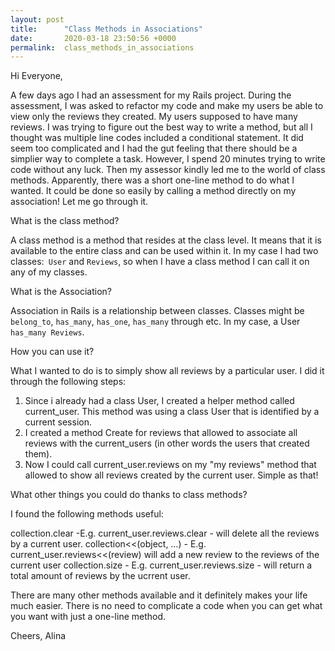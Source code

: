 ```yaml
---
layout: post
title:      "Class Methods in Associations"
date:       2020-03-18 23:50:56 +0000
permalink:  class_methods_in_associations
---
```



Hi Everyone,

A few days ago I had an assessment for my Rails project. During the assessment, I was asked to refactor my code and make my users be able to view only the reviews they created. My users supposed to have many reviews. 
I was trying to figure out the best way to write a method, but all I thought was multiple line codes included a conditional statement. It did seem too complicated and I had the gut feeling that there should be a simplier way to complete a task. However, I spend 20 minutes trying to write code without any luck. Then my assessor kindly led me to the world of class methods. Apparently, there was a short one-line method to do what I wanted. It could be done so easily by calling a method directly on my association! Let me go through it.

What is the class method? 

A class method is a method that resides at the class level. It means that it is available to the entire class and can be used within it. In my case I had two classes:` User` and `Reviews`, so when I have a class method I can call it on any of my classes.

What is the Association?

Association in Rails is a relationship between classes. Classes might be `belong_to`, `has_many`, `has_one`, `has_many` through etc. In my case, a User` has_many Reviews`. 

How you can use it?

What I wanted to do is to simply show all reviews by a particular user. I did it through the following steps:

1) Since i already had a class User, I created a helper method called current_user. This method was using a class User that is identified by a current session.
2) I created a method Create for reviews that allowed to associate all reviews with the current_users (in other words the users that created them). 
3) Now I could call current_user.reviews on my "my reviews" method that allowed to show all reviews created by the current user. Simple as that! 

What other things you could do thanks to class methods?

I found the following methods useful:

collection.clear -E.g. current_user.reviews.clear - will delete all the reviews by a current user. 
collection<<(object, …) - E.g. current_user.reviews<<(review) will add a new review to the reviews of the current user
collection.size - E.g. current_user.reviews.size - will return a total amount of reviews by the ucrrent user. 

There are many other methods available and it definitely makes your life much easier. There is no need to complicate a code when you can get what you want with just a one-line method. 

Cheers,
Alina



